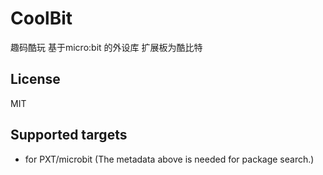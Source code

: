 # CoolBit

趣码酷玩 基于micro:bit 的外设库   扩展板为酷比特

## License

MIT

## Supported targets

* for PXT/microbit
(The metadata above is needed for package search.)
